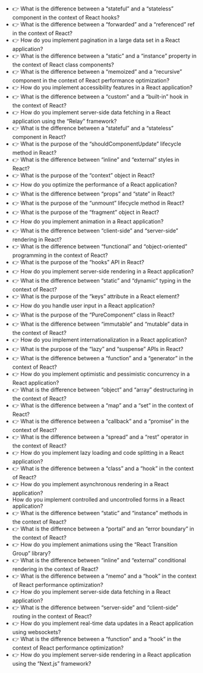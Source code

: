 - 👉 What is the difference between a “stateful” and a “stateless” component in the context of React hooks?
- 👉 What is the difference between a “forwarded” and a “referenced” ref in the context of React?
- 👉 How do you implement pagination in a large data set in a React application?
- 👉 What is the difference between a “static” and a “instance” property in the context of React class components?
- 👉 What is the difference between a “memoized” and a “recursive” component in the context of React performance optimization?
- 👉 How do you implement accessibility features in a React application?
- 👉 What is the difference between a “custom” and a “built-in” hook in the context of React?
-  👉 How do you implement server-side data fetching in a React application using the “Relay” framework?
-  👉  What is the difference between a “stateful” and a “stateless” component in React?
-  👉  What is the purpose of the “shouldComponentUpdate” lifecycle method in React?
-  👉  What is the difference between “inline” and “external” styles in React?
-  👉  What is the purpose of the “context” object in React?
-  👉 How do you optimize the performance of a React application?
-  👉  What is the difference between “props” and “state” in React?
-  👉  What is the purpose of the “unmount” lifecycle method in React?
-  👉 What is the purpose of the “fragment” object in React?
-  👉 How do you implement animation in a React application?
-  👉  What is the difference between “client-side” and “server-side” rendering in React?
-  👉  What is the difference between “functional” and “object-oriented” programming in the context of React?
-  👉  What is the purpose of the “hooks” API in React?
-  👉 How do you implement server-side rendering in a React application?
-  👉  What is the difference between “static” and “dynamic” typing in the context of React?
-  👉  What is the purpose of the “keys” attribute in a React element?
-  👉 How do you handle user input in a React application?
-  👉  What is the purpose of the “PureComponent” class in React?
-  👉  What is the difference between “immutable” and “mutable” data in the context of React?
-  👉 How do you implement internationalization in a React application?
-  👉  What is the purpose of the “lazy” and “suspense” APIs in React?
-  👉  What is the difference between a “function” and a “generator” in the context of React?
-  👉  How do you implement optimistic and pessimistic concurrency in a React application?
-  👉  What is the difference between “object” and “array” destructuring in the context of React?
-  👉  What is the difference between a “map” and a “set” in the context of React?
-  👉  What is the difference between a “callback” and a “promise” in the context of React?
-  👉  What is the difference between a “spread” and a “rest” operator in the context of React?
-  👉  How do you implement lazy loading and code splitting in a React application?
-  👉  What is the difference between a “class” and a “hook” in the context of React?
-  👉  How do you implement asynchronous rendering in a React application?
-  How do you implement controlled and uncontrolled forms in a React application?
- 👉 What is the difference between “static” and “instance” methods in the context of React?
- 👉 What is the difference between a “portal” and an “error boundary” in the context of React?
- 👉 How do you implement animations using the “React Transition Group” library?
- 👉 What is the difference between “inline” and “external” conditional rendering in the context of React?
- 👉 What is the difference between a “memo” and a “hook” in the context of React performance optimization?
- 👉 How do you implement server-side data fetching in a React application?
- 👉 What is the difference between “server-side” and “client-side” routing in the context of React?
- 👉 How do you implement real-time data updates in a React application using websockets?
- 👉 What is the difference between a “function” and a “hook” in the context of React performance optimization?
- 👉 How do you implement server-side rendering in a React application using the “Next.js” framework?
